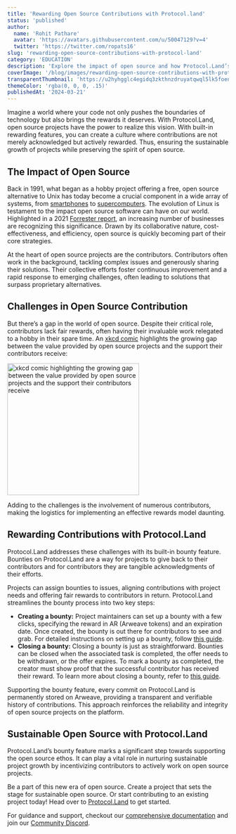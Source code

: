 ```yaml
---
title: 'Rewarding Open Source Contributions with Protocol.land'
status: 'published'
author:
  name: 'Rohit Pathare'
  avatar: 'https://avatars.githubusercontent.com/u/50047129?v=4'
  twitter: 'https://twitter.com/ropats16'
slug: 'rewarding-open-source-contributions-with-protocol-land'
category: 'EDUCATION'
description: 'Explore the impact of open source and how Protocol.Land’s built-in bounty feature addresses the challenges of rewarding contributors and project sustainability.'
coverImage: '/blog/images/rewarding-open-source-contributions-with-protocol-land.png'
transparentThumbnail: 'https://u2hyhgglc4egidq3zkthnzdruyatqwql5lk5foen3zv5zf5fo2wa.arweave.net/po-DmMsXCGQOG8qmduRxpgE4Wgvq1dK4jd5r3Jeldqw'
themeColor: 'rgba(0, 0, 0, .15)'
publishedAt: '2024-03-21'
---
```


Imagine a world where your code not only pushes the boundaries of technology but also brings the rewards it deserves. With Protocol.Land, open source projects have the power to realize this vision. With built-in rewarding features, you can create a culture where contributions are not merely acknowledged but actively rewarded. Thus, ensuring the sustainable growth of projects while preserving the spirit of open source.

## **The Impact of Open Source**

Back in 1991, what began as a hobby project offering a free, open source alternative to Unix has today become a crucial component in a wide array of systems, from [smartphones](<https://en.wikipedia.org/wiki/Android_(operating_system)>) to [supercomputers](http://www.zdnet.com/article/linux-totally-dominates-supercomputers/). The evolution of Linux is testament to the impact open source software can have on our world. Highlighted in a 2021 [Forrester report](https://www.openlogic.com/sites/openlogic/files/pdfs/perforce-forrester-report.pdf), an increasing number of businesses are recognizing this significance. Drawn by its collaborative nature, cost-effectiveness, and efficiency, open source is quickly becoming part of their core strategies.

At the heart of open source projects are the contributors. Contributors often work in the background, tackling complex issues and generously sharing their solutions. Their collective efforts foster continuous improvement and a rapid response to emerging challenges, often leading to solutions that surpass proprietary alternatives.

## **Challenges in Open Source Contribution**

But there’s a gap in the world of open source. Despite their critical role, contributors lack fair rewards, often having their invaluable work relegated to a hobby in their spare time. An [xkcd comic](https://xkcd.com/2347/) highlights the growing gap between the value provided by open source projects and the support their contributors receive:

<div class="w-full flex justify-center">
  <img src="/blog/images/rewarding-open-source-contributions-with-protocol-land-xkcd-comic.png" width="300" alt="xkcd comic highlighting the growing gap between the value provided by open source projects and the support their contributors receive"/>
</div>

Adding to the challenges is the involvement of numerous contributors, making the logistics for implementing an effective rewards model daunting.

## **Rewarding Contributions with Protocol.Land**

Protocol.Land addresses these challenges with its built-in bounty feature. Bounties on Protocol.Land are a way for projects to give back to their contributors and for contributors they are tangible acknowledgments of their efforts.

Projects can assign bounties to issues, aligning contributions with project needs and offering fair rewards to contributors in return. Protocol.Land streamlines the bounty process into two key steps:

- **Creating a bounty:** Project maintainers can set up a bounty with a few clicks, specifying the reward in AR (Arweave tokens) and an expiration date. Once created, the bounty is out there for contributors to see and grab. For detailed instructions on setting up a bounty, follow [this guide](https://docs.protocol.land/working-with-issues/create-a-new-bounty?utm_source=Protocol.Land+Blog&utm_medium=Post&utm_campaign=Rewarding+Open+Source+Contributions+with+Protocol.land&utm_id=Rewarding+Open+Source+Contributions+with+Protocol.land).
- **Closing a bounty:** Closing a bounty is just as straightforward. Bounties can be closed when the associated task is completed, the offer needs to be withdrawn, or the offer expires. To mark a bounty as completed, the creator must show proof that the successful contributor has received their reward. To learn more about closing a bounty, refer to [this guide](https://docs.protocol.land/working-with-issues/close-a-bounty?utm_source=Protocol.Land+Blog&utm_medium=Post&utm_campaign=Rewarding+Open+Source+Contributions+with+Protocol.land&utm_id=Rewarding+Open+Source+Contributions+with+Protocol.land).

Supporting the bounty feature, every commit on Protocol.Land is permanently stored on Arweave, providing a transparent and verifiable history of contributions. This approach reinforces the reliability and integrity of open source projects on the platform.

## **Sustainable Open Source with Protocol.Land**

Protocol.Land’s bounty feature marks a significant step towards supporting the open source ethos. It can play a vital role in nurturing sustainable project growth by incentivizing contributors to actively work on open source projects.

Be a part of this new era of open source. Create a project that sets the stage for sustainable open source. Or start contributing to an existing project today! Head over to [Protocol.Land](https://protocol.land/?utm_source=Protocol.Land+Blog&utm_medium=Post&utm_campaign=Rewarding+Open+Source+Contributions+with+Protocol.land&utm_id=Rewarding+Open+Source+Contributions+with+Protocol.land) to get started.

For guidance and support, checkout our [comprehensive documentation](https://docs.protocol.land/?utm_source=Protocol.Land+Blog&utm_medium=Post&utm_campaign=Rewarding+Open+Source+Contributions+with+Protocol.land&utm_id=Rewarding+Open+Source+Contributions+with+Protocol.land) and join our [Community Discord](https://discord.gg/fQ4YsQYD7v).
